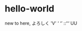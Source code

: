 # hello-world
new to here, よろしく       'V'   ‘
                         ‘’ ::‘‘‘
                            UU
